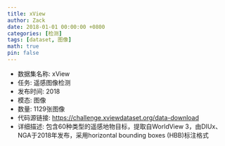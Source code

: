 ```yaml
---
title: xView
author: Zack
date: 2018-01-01 00:00:00 +0800
categories: [检测]
tags: [dataset, 图像]
math: true
pin: false
---
```

- 数据集名称: xView
- 任务: 遥感图像检测
- 发布时间: 2018
- 模态: 图像
- 数量: 1129张图像
- 代码源链接: https://challenge.xviewdataset.org/data-download
- 详细描述: 包含60种类型的遥感地物目标，提取自WorldView 3，由DIUx、NGA于2018年发布，采用horizontal bounding boxes (HBB)标注格式
